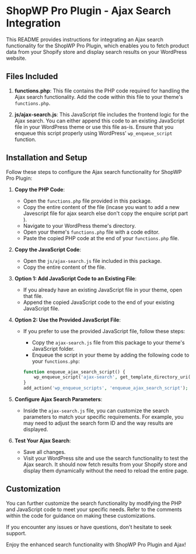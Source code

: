 # ShopWP Pro Plugin - Ajax Search Integration

This README provides instructions for integrating an Ajax search functionality for the ShopWP Pro Plugin, which enables you to fetch product data from your Shopify store and display search results on your WordPress website.

## Files Included

1. **functions.php**: This file contains the PHP code required for handling the Ajax search functionality. Add the code within this file to your theme's `functions.php`.

2. **js/ajax-search.js**: This JavaScript file includes the frontend logic for the Ajax search. You can either append this code to an existing JavaScript file in your WordPress theme or use this file as-is. Ensure that you enqueue this script properly using WordPress' `wp_enqueue_script` function.

## Installation and Setup

Follow these steps to configure the Ajax search functionality for ShopWP Pro Plugin:

1. **Copy the PHP Code**:

   - Open the `functions.php` file provided in this package.
   - Copy the entire content of the file (incase you want to add a new Javescript file for ajax search else don't copy the enquire script part ).
   - Navigate to your WordPress theme's directory.
   - Open your theme's `functions.php` file with a code editor.
   - Paste the copied PHP code at the end of your `functions.php` file.

2. **Copy the JavaScript Code**:

   - Open the `js/ajax-search.js` file included in this package.
   - Copy the entire content of the file.

3. **Option 1: Add JavaScript Code to an Existing File**:

   - If you already have an existing JavaScript file in your theme, open that file.
   - Append the copied JavaScript code to the end of your existing JavaScript file.

4. **Option 2: Use the Provided JavaScript File**:

   - If you prefer to use the provided JavaScript file, follow these steps:
     - Copy the `ajax-search.js` file from this package to your theme's JavaScript folder.
     - Enqueue the script in your theme by adding the following code to your `functions.php`:

     ```php
     function enqueue_ajax_search_script() {
         wp_enqueue_script('ajax-search', get_template_directory_uri() . '/js/ajax-search.js', array('jquery'), '1.0', true);
     }
     add_action('wp_enqueue_scripts', 'enqueue_ajax_search_script');
     ```

5. **Configure Ajax Search Parameters**:

   - Inside the `ajax-search.js` file, you can customize the search parameters to match your specific requirements. For example, you may need to adjust the search form ID and the way results are displayed.

6. **Test Your Ajax Search**:

   - Save all changes.
   - Visit your WordPress site and use the search functionality to test the Ajax search. It should now fetch results from your Shopify store and display them dynamically without the need to reload the entire page.

## Customization

You can further customize the search functionality by modifying the PHP and JavaScript code to meet your specific needs. Refer to the comments within the code for guidance on making these customizations.

If you encounter any issues or have questions, don't hesitate to seek support.

Enjoy the enhanced search functionality with ShopWP Pro Plugin and Ajax!
